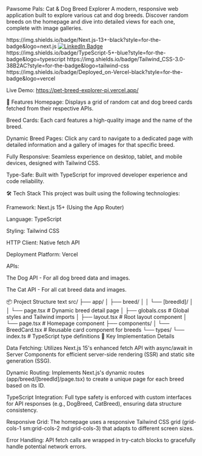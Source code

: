 Pawsome Pals: Cat & Dog Breed Explorer
A modern, responsive web application built to explore various cat and dog breeds. Discover random breeds on the homepage and dive into detailed views for each one, complete with image galleries.

<a>
https://img.shields.io/badge/Next.js-13+-black?style=for-the-badge&logo=next.js
</a>
  <a href="https://www.linkedin.com/in/draganovivan/">
    <img src="https://img.shields.io/badge/LinkedIn-blue?style=for-the-badge&logo=linkedin&logoColor=white" alt="LinkedIn Badge"/>
  </a>
https://img.shields.io/badge/TypeScript-5+-blue?style=for-the-badge&logo=typescript
https://img.shields.io/badge/Tailwind_CSS-3.0-38B2AC?style=for-the-badge&logo=tailwind-css
https://img.shields.io/badge/Deployed_on-Vercel-black?style=for-the-badge&logo=vercel

Live Demo: https://pet-breed-explorer-pi.vercel.app/

🚀 Features
Homepage: Displays a grid of random cat and dog breed cards fetched from their respective APIs.

Breed Cards: Each card features a high-quality image and the name of the breed.

Dynamic Breed Pages: Click any card to navigate to a dedicated page with detailed information and a gallery of images for that specific breed.

Fully Responsive: Seamless experience on desktop, tablet, and mobile devices, designed with Tailwind CSS.

Type-Safe: Built with TypeScript for improved developer experience and code reliability.

🛠 Tech Stack
This project was built using the following technologies:

Framework: Next.js 15+ (Using the App Router)

Language: TypeScript

Styling: Tailwind CSS

HTTP Client: Native fetch API

Deployment Platform: Vercel

APIs:

The Dog API - For all dog breed data and images.

The Cat API - For all cat breed data and images.

📦 Project Structure
text
src/
├── app/
│   ├── breed/
│   │   └── [breedId]/
│   │       └── page.tsx          # Dynamic breed detail page
│   ├── globals.css               # Global styles and Tailwind imports
│   ├── layout.tsx                # Root layout component
│   └── page.tsx                  # Homepage component
├── components/
│   └── BreedCard.tsx             # Reusable card component for breeds
└── types/
    └── index.ts                  # TypeScript type definitions
🔧 Key Implementation Details

Data Fetching: Utilizes Next.js 15's enhanced fetch API with async/await in Server Components for efficient server-side rendering (SSR) and static site generation (SSG).

Dynamic Routing: Implements Next.js's dynamic routes (app/breed/[breedId]/page.tsx) to create a unique page for each breed based on its ID.

TypeScript Integration: Full type safety is enforced with custom interfaces for API responses (e.g., DogBreed, CatBreed), ensuring data structure consistency.

Responsive Grid: The homepage uses a responsive Tailwind CSS grid (grid-cols-1 sm:grid-cols-2 md:grid-cols-3) that adapts to different screen sizes.

Error Handling: API fetch calls are wrapped in try-catch blocks to gracefully handle potential network errors.
